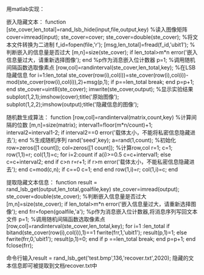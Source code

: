 用matlab实现：

嵌入隐藏文本：
function [ste_cover,len_total]=rand_lsb_hide(input,file,output,key)
%读入图像矩阵
cover=imread(input);
ste_cover=cover;
ste_cover=double(ste_cover); 
%将文本文件转换为二进制
f_id=fopen(file,'r');
[msg,len_total]=fread(f_id,'ubit1');
%判断嵌入的信息量是否过大
[m,n]=size(ste_cover);
if len_total>m*n
  error('嵌入信息量过大，请重新选择图像');
end
%p作为消息嵌入位计数器
p=1;
%调用随机间隔函数选取像素点
[row,col]=randinterval(ste_cover,len_total,key);
%在LSB隐藏信息
for i=1:len_total
    ste_cover(row(i),col(i))=ste_cover(row(i),col(i))-mod(ste_cover(row(i),col(i)),2)+msg(p,1);
    if p==len_total
        break;
    end
    p=p+1;
end
ste_cover=uint8(ste_cover);
imwrite(ste_cover,output);
%显示实验结果
subplot(1,2,1);imshow(cover);title('原始图像');
subplot(1,2,2);imshow(output);title('隐藏信息的图像');

随机数生成算法：
function [row,col]=randinterval(matrix,count,key)
%计算间隔的位数
[m,n]=size(matrix);
interval1=floor(m*n/count)+1;
interval2=interval1-2;
if interval2==0
    error('载体太小，不能将私密信息隐藏进去');
end
%生成随机序列
rand('seed',key);
a=rand(1,count);
%初始化
row=zeros([1 count]);
col=zeros([1 count]);
%计算row,col
r=1;
c=1;
row(1,1)=r;
col(1,1)=c;
for i=2:count
    if a(i)>=0.5
        c=c+interval1;
    else
        c=c+interval2;
    end
    if c>n
        r=r+1;
        if r>m
            error('载体太小，不能私密信息隐藏进去');
        end
        c=mod(c,n);
        if c==0
            c=1;
        end
    end
    row(1,i)=r;
    col(1,i)=c;
end


提取隐藏文本信息：
function result = rand_lsb_get(output,len_total,goalfile,key)
ste_cover=imread(output);
ste_cover=double(ste_cover);
%判断嵌入信息量是否过大
[m,n]=size(ste_cover);
if len_total>m*n
  error('嵌入信息量过大，请重新选择图像');
end
frr=fopen(goalfile,'a');
%p作为消息嵌入位计数器,将消息序列写回文本文件
p=1;
%调用随机间隔函数选取像素点
[row,col]=randinterval(ste_cover,len_total,key);
for i=1 :len_total
    if bitand(ste_cover(row(i),col(i)),1)==1
        fwrite(frr,1,'ubit1');
        result(p,1)=1;
    else
        fwrite(frr,0,'ubit1');
        result(p,1)=0;
    end
    if p ==len_total
        break;
    end
    p=p+1;
end
fclose(frr);


命令行输入result = rand_lsb_get('test.bmp',136,'recover.txt',2020);
隐藏的文本信息即可被提取到文档recover.txt中
